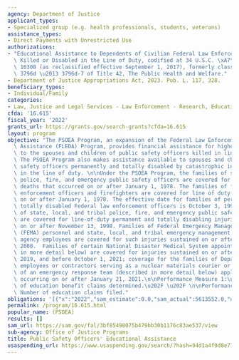 ```yaml
---
agency: Department of Justice
applicant_types:
- Specialized group (e.g. health professionals, students, veterans)
assistance_types:
- Direct Payments with Unrestricted Use
authorizations:
- "Educational Assistance to Dependents of Civilian Federal Law Enforcement Officers\
  \ Killed or Disabled in the Line of Duty, codified at 34 U.S.C. \xA7\xA7 10301 \u2013\
  \ 10308 (as reclassified effective September 1, 2017), formerly classified to sections\
  \ 3796d \u2013 3796d-7 of Title 42, The Public Health and Welfare."
- Department of Justice Appropriations Act, 2023. Pub. L. 117, 328.
beneficiary_types:
- Individual/Family
categories:
- Law, Justice and Legal Services - Law Enforcement - Research, Education, Training
cfda: '16.615'
fiscal_year: '2022'
grants_url: https://grants.gov/search-grants?cfda=16.615
layout: program
objective: "The PSOEA Program, an expansion of the Federal Law Enforcement Dependents\
  \ Assistance (FLEDA) Program, provides financial assistance for higher education\
  \ to the spouses and children of public safety officers killed in line of duty.\
  \ The PSOEA Program also makes assistance available to spouses and children of public\
  \ safety officers permanently and totally disabled by catastrophic injuries sustained\
  \ in the line of duty. \n\nUnder the PSOEA Program, the families of state and local\
  \ police, fire, and emergency public safety officers are covered for line-of-duty\
  \ deaths that occurred on or after January 1, 1978. The families of federal law\
  \ enforcement officers and firefighters are covered for line of duty deaths occurring\
  \ on or after January 1, 1978. The effective date for families of permanently and\
  \ totally disabled Federal law enforcement officers is October 3, 1996. Families\
  \ of state, local, and tribal police, fire, and emergency public safety officers\
  \ are covered for line-of-duty permanent and totally disabling injuries that occurred\
  \ on or after November 13, 1998. Families of Federal Emergency Management Agency\
  \ (FEMA) personnel and state, local, and tribal emergency management and civil defense\
  \ agency employees are covered for such injuries sustained on or after October 30,\
  \ 2000.  Families of certain National Disaster Medical System appointees (described\
  \ in more detail below) are covered for injuries sustained on or after June 24,\
  \ 2019, and before October 1, 2021; coverage for the families of Department of Energy\
  \ employees or contractors serving as a nuclear materials courier or as a member\
  \ of an emergency response team (described in more detail below) applies to injuries\
  \ occurring on or after January 21, 2021.\n\nPerformance Measure 1:\u202F Number\
  \ of education benefit claims determined.\u202F \u202F \n\nPerformance 2:\u202F\
  \ Number of education claims filed."
obligations: '[{"x":"2022","sam_estimate":0.0,"sam_actual":5613552.0,"usa_spending_actual":0.0},{"x":"2023","sam_estimate":34800000.0,"sam_actual":0.0,"usa_spending_actual":0.0},{"x":"2024","sam_estimate":34800000.0,"sam_actual":0.0,"usa_spending_actual":0.0}]'
permalink: /program/16.615.html
popular_name: (PSOEA)
results: []
sam_url: https://sam.gov/fal/3bf85498075b479bb30b1176c83ae537/view
sub-agency: Office of Justice Programs
title: Public Safety Officers' Educational Assistance
usaspending_url: https://www.usaspending.gov/search/?hash=94d1a4f9d8e771a7fd1379453f7c92aa
---
```

